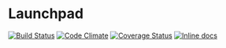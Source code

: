 # Launchpad

[![Build Status](https://travis-ci.org/launchpad/launchpad.svg?branch=master)](https://travis-ci.org/launchpad/launchpad)
[![Code Climate](https://codeclimate.com/github/launchpad/launchpad/badges/gpa.svg)](https://codeclimate.com/github/launchpad/launchpad)
[![Coverage Status](https://coveralls.io/repos/launchpad/launchpad/badge.svg)](https://coveralls.io/r/launchpad/launchpad)
[![Inline docs](http://inch-ci.org/github/launchpad/launchpad.svg?branch=master)](http://inch-ci.org/github/launchpad/launchpad)
